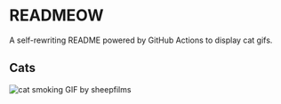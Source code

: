 # READMEOW

A self-rewriting README powered by GitHub Actions to display cat gifs.

## Cats

![cat smoking GIF by sheepfilms](https://media1.giphy.com/media/l0ExdMHUDKteztyfe/200.gif?cid=9acd02dacddclb8gtunju07nluwg5eti2b3ahe8u231vlpr5&ep=v1_gifs_search&rid=200.gif&ct=g)
